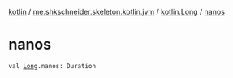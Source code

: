 [kotlin](../../index.md) / [me.shkschneider.skeleton.kotlin.jvm](../index.md) / [kotlin.Long](index.md) / [nanos](./nanos.md)

# nanos

`val `[`Long`](https://kotlinlang.org/api/latest/jvm/stdlib/kotlin/-long/index.html)`.nanos: Duration`